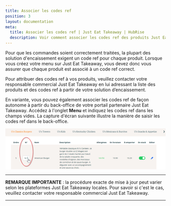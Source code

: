```yaml
---
title: Associer les codes ref
position: 3
layout: documentation
meta:
  title: Associer les codes ref | Just Eat Takeaway | HubRise
  description: Voir comment associer les codes ref des produits Just Eat Takeaway avec d'autres applications après avoir connecté votre logiciel de caisse à HubRise.
---
```


Pour que les commandes soient correctement traitées, la plupart des solution d'encaissement exigent un code ref pour chaque produit. Lorsque vous créez votre menu sur Just Eat Takeaway, vous devez donc vous assurer que chaque produit est associé à un code ref correct.

Pour attribuer des codes ref à vos produits, veuillez contacter votre responsable commercial Just Eat Takeaway en lui adressant la liste des produits et des codes ref à partir de votre solution d’encaissement.

En variante, vous pouvez également associer les codes ref de façon autonome à partir du back-office de votre portail partenaire Just Eat Takeaway. Accédez à l'onglet **Menu** et indiquez les codes ref dans les champs vides. La capture d'écran suivante illustre la manière de saisir les codes ref dans le back-office.

![Saisie des codes ref sur le portail Just Eat Takeaway](../images/006-fr-jet-entering-ref-codes.png)

---

**REMARQUE IMPORTANTE** : la procédure exacte de mise à jour peut varier selon les plateformes Just Eat Takeaway locales. Pour savoir si c'est le cas, veuillez contacter votre responsable commercial Just Eat Takeaway.

---
